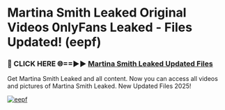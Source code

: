 # Martina Smith Leaked Original Videos 0nlyFans Leaked - Files Updated! (eepf)

<h3>🔴 CLICK HERE 🌐==►► <a href="https://tinyurl.com/4seja8ks" rel="nofollow">Martina Smith Leaked Updated Files</a></h3>

Get Martina Smith Leaked and all content. Now you can access all videos and pictures of Martina Smith Leaked. New Updated Files 2025!

[![eepf](https://i.imgur.com/EWjZXRe.gif)](https://tinyurl.com/4seja8ks)

